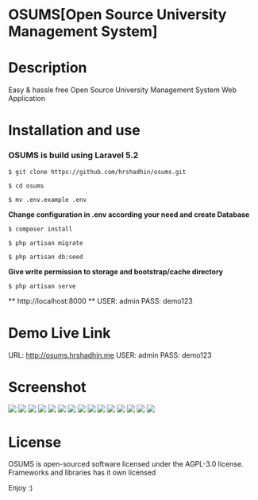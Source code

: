 OSUMS[Open Source University Management System]
==========================================

# Description
  Easy & hassle free Open Source University Management System Web Application

# Installation and use
### OSUMS is build using Laravel 5.2
```
$ git clone https://github.com/hrshadhin/osums.git
```
```
$ cd osums
```
```
$ mv .env.example .env
```
**Change configuration in .env according your need and create Database**
```
$ composer install
```
```
$ php artisan migrate
```
```
$ php artisan db:seed
```

**Give write permission to storage and bootstrap/cache directory**

```
$ php artisan serve
```
**  http://localhost:8000 **
USER: admin
PASS: demo123

# Demo Live Link
URL: http://osums.hrshadhin.me
USER: admin
PASS: demo123


# Screenshot
<img src="screenshots/1.png">
<img src="screenshots/2.png">
<img src="screenshots/3.png">
<img src="screenshots/4.png">
<img src="screenshots/6.png">
<img src="screenshots/7.png">
<img src="screenshots/8.png">
<img src="screenshots/9.png">
<img src="screenshots/10.png">
<img src="screenshots/11.png">
<img src="screenshots/12.png">
<img src="screenshots/13.png">
<img src="screenshots/14.png">
<img src="screenshots/15.png">
<img src="screenshots/16.png">



# License
OSUMS is open-sourced software licensed under the AGPL-3.0 license. Frameworks and libraries has it own licensed

Enjoy :)

